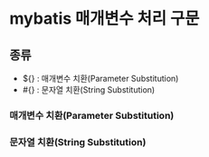 # mybatis 매개변수 처리 구문

## 종류
- ${} : 매개변수 치환(Parameter Substitution)
- #{} : 문자열 치환(String Substitution)

### 매개변수 치환(Parameter Substitution)

### 문자열 치환(String Substitution)